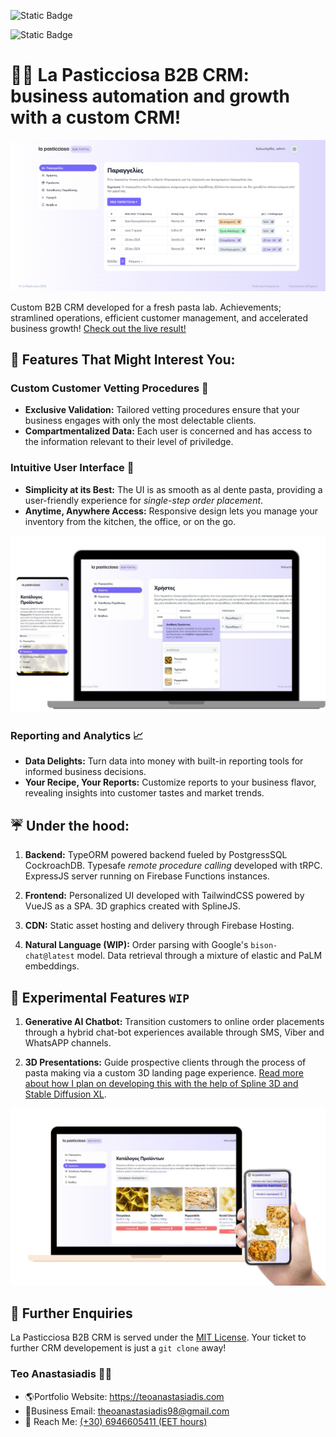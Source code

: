 <p align="center" width="100%">

![Static Badge](https://img.shields.io/badge/coverage-82%25-blue)

![Static Badge](https://img.shields.io/badge/status-passing-s)

</p>

# 👩‍💻 La Pasticciosa B2B CRM: business automation and growth with a custom CRM!

![order page screenshot](./src/client/src/assets/full.png)

Custom B2B CRM developed for a fresh pasta lab. Achievements; stramlined operations, efficient customer management, and accelerated business growth! [Check out the live result!](https://b2b.lapasticciosa.gr)

## 🚀 Features That Might Interest You:

### Custom Customer Vetting Procedures 🧐

- **Exclusive Validation:** Tailored vetting procedures ensure that your business engages with only the most delectable clients.
- **Compartmentalized Data:** Each user is concerned and has access to the information relevant to their level of priviledge.

### Intuitive User Interface 🎨

- **Simplicity at its Best:** The UI is as smooth as al dente pasta, providing a user-friendly experience for _single-step order placement_.
- **Anytime, Anywhere Access:** Responsive design lets you manage your inventory from the kitchen, the office, or on the go.

![Responsive Design Mockup](./src/client/src/assets/mockup_2.jpg)

### Reporting and Analytics 📈

- **Data Delights:** Turn data into money with built-in reporting tools for informed business decisions.
- **Your Recipe, Your Reports:** Customize reports to your business flavor, revealing insights into customer tastes and market trends.

## ☔ Under the hood:

1. **Backend:** TypeORM powered backend fueled by PostgressSQL CockroachDB. Typesafe _remote procedure calling_ developed with tRPC. ExpressJS server running on Firebase Functions instances.

2. **Frontend:** Personalized UI developed with TailwindCSS powered by VueJS as a SPA. 3D graphics created with SplineJS.

3. **CDN:** Static asset hosting and delivery through Firebase Hosting.

4. **Natural Language (WIP):** Order parsing with Google's `bison-chat@latest` model. Data retrieval through a mixture of elastic and PaLM embeddings.

## 🌟 Experimental Features `WIP`

1. **Generative AI Chatbot:** Transition customers to online order placements through a hybrid chat-bot experiences available through SMS, Viber and WhatsAPP channels.

2. **3D Presentations:** Guide prospective clients through the process of pasta making via a custom 3D landing page experience. [Read more about how I plan on developing this with the help of Spline 3D and Stable Diffusion XL](https://medium.com/@theoanastasiadis98).

![3d landing page](./src/client/src/assets/mockup_1.jpg)

## 📜 Further Enquiries

La Pasticciosa B2B CRM is served under the [MIT License](LICENSE.md). Your ticket to further CRM developement is just a `git clone` away!

### Teo Anastasiadis 👩‍💻

- 🌎Portfolio Website: https://teoanastasiadis.com
- 📧Business Email: theoanastasiadis98@gmail.com
- 📱 Reach Me: [(+30) 6946605411 (EET hours)](tel:00306946605411)
